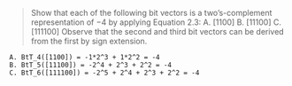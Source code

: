 > Show that each of the following bit vectors is a two’s-complement
representation of −4 by applying Equation 2.3:
A. [1100]
B. [11100]
C. [111100]
Observe that the second and third bit vectors can be derived from the first
by sign extension.

```
A. BtT_4([1100]) = -1*2^3 + 1*2^2 = -4
B. BtT_5([11100]) = -2^4 + 2^3 + 2^2 = -4
C. BtT_6([111100]) = -2^5 + 2^4 + 2^3 + 2^2 = -4
```
